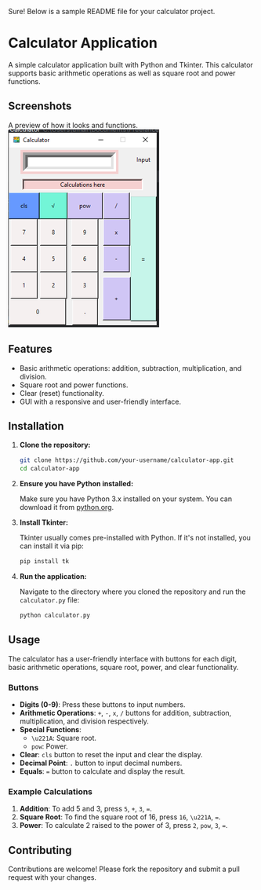 Sure! Below is a sample README file for your calculator project.


# Calculator Application

A simple calculator application built with Python and Tkinter. This calculator supports basic arithmetic operations as well as square root and power functions.


## Screenshots

A preview of how it looks and functions.
![img.png](res/img.png)



## Features

- Basic arithmetic operations: addition, subtraction, multiplication, and division.
- Square root and power functions.
- Clear (reset) functionality.
- GUI with a responsive and user-friendly interface.

## Installation

1. **Clone the repository:**

   ```bash
   git clone https://github.com/your-username/calculator-app.git
   cd calculator-app
   ```

2. **Ensure you have Python installed:**

   Make sure you have Python 3.x installed on your system. You can download it from [python.org](https://www.python.org/).

3. **Install Tkinter:**

   Tkinter usually comes pre-installed with Python. If it's not installed, you can install it via pip:

   ```bash
   pip install tk
   ```

4. **Run the application:**

   Navigate to the directory where you cloned the repository and run the `calculator.py` file:

   ```bash
   python calculator.py
   ```

## Usage

The calculator has a user-friendly interface with buttons for each digit, basic arithmetic operations, square root, power, and clear functionality.

### Buttons

- **Digits (0-9)**: Press these buttons to input numbers.
- **Arithmetic Operations**: `+`, `-`, `x`, `/` buttons for addition, subtraction, multiplication, and division respectively.
- **Special Functions**: 
  - `\u221A`: Square root.
  - `pow`: Power.
- **Clear**: `cls` button to reset the input and clear the display.
- **Decimal Point**: `.` button to input decimal numbers.
- **Equals**: `=` button to calculate and display the result.

### Example Calculations

1. **Addition**: To add 5 and 3, press `5`, `+`, `3`, `=`.
2. **Square Root**: To find the square root of 16, press `16`, `\u221A`, `=`.
3. **Power**: To calculate 2 raised to the power of 3, press `2`, `pow`, `3`, `=`.



## Contributing

Contributions are welcome! Please fork the repository and submit a pull request with your changes.

